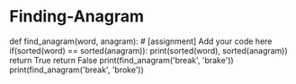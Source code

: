 # Finding-Anagram

def find_anagram(word, anagram):
    # [assignment] Add your code here
    if(sorted(word) == sorted(anagram)):
        print(sorted(word), sorted(anagram))     
        return True
    return False
print(find_anagram('break', 'brake'))
print(find_anagram('break', 'broke'))
